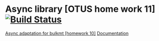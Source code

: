 # Async library [OTUS home work 11] [![Build Status](https://travis-ci.org/SergeiNA/async.svg?branch=master)](https://travis-ci.org/SergeiNA/async)

[Async adaptation for bulkmt [homework 10]](https://github.com/SergeiNA/bulkmt)
[Documentation](https://sergeina.github.io/async/)


